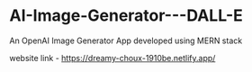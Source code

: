 # AI-Image-Generator---DALL-E

An OpenAI Image Generator App developed using MERN stack

website link - https://dreamy-choux-1910be.netlify.app/
